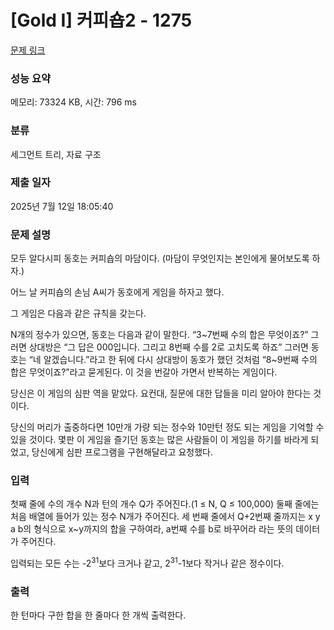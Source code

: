 # [Gold I] 커피숍2 - 1275 

[문제 링크](https://www.acmicpc.net/problem/1275) 

### 성능 요약

메모리: 73324 KB, 시간: 796 ms

### 분류

세그먼트 트리, 자료 구조

### 제출 일자

2025년 7월 12일 18:05:40

### 문제 설명

<p>모두 알다시피 동호는 커피숍의 마담이다. (마담이 무엇인지는 본인에게 물어보도록 하자.)</p>

<p>어느 날 커피숍의 손님 A씨가 동호에게 게임을 하자고 했다.</p>

<p>그 게임은 다음과 같은 규칙을 갖는다.</p>

<p>N개의 정수가 있으면, 동호는 다음과 같이 말한다. “3~7번째 수의 합은 무엇이죠?” 그러면 상대방은 “그 답은 000입니다. 그리고 8번째 수를 2로 고치도록 하죠” 그러면 동호는 “네 알겠습니다.”라고 한 뒤에 다시 상대방이 동호가 했던 것처럼 “8~9번째 수의 합은 무엇이죠?”라고 묻게된다. 이 것을 번갈아 가면서 반복하는 게임이다.</p>

<p>당신은 이 게임의 심판 역을 맡았다. 요컨대, 질문에 대한 답들을 미리 알아야 한다는 것이다.</p>

<p>당신의 머리가 출중하다면 10만개 가량 되는 정수와 10만턴 정도 되는 게임을 기억할 수 있을 것이다. 몇판 이 게임을 즐기던 동호는 많은 사람들이 이 게임을 하기를 바라게 되었고, 당신에게 심판 프로그램을 구현해달라고 요청했다.</p>

### 입력 

 <p>첫째 줄에 수의 개수 N과 턴의 개수 Q가 주어진다.(1 ≤ N, Q ≤ 100,000) 둘째 줄에는 처음 배열에 들어가 있는 정수 N개가 주어진다. 세 번째 줄에서 Q+2번째 줄까지는 x y a b의 형식으로 x~y까지의 합을 구하여라, a번째 수를 b로 바꾸어라 라는 뜻의 데이터가 주어진다.</p>

<p>입력되는 모든 수는 -2<sup>31</sup>보다 크거나 같고, 2<sup>31</sup>-1보다 작거나 같은 정수이다.</p>

### 출력 

 <p>한 턴마다 구한 합을 한 줄마다 한 개씩 출력한다.</p>


